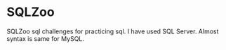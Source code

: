 # SQLZoo
SQLZoo sql challenges for practicing sql. I have used SQL Server. Almost syntax is same for MySQL.
